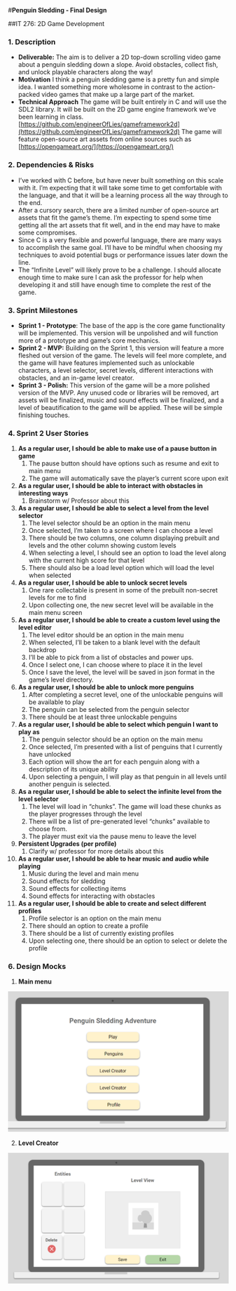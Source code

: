 #**Penguin Sledding - Final Design**

##IT 276: 2D Game Development


### 1. Description



*   **Deliverable:** The aim is to deliver a 2D top-down scrolling video game about a penguin sledding down a slope. Avoid obstacles, collect fish, and unlock playable characters along the way!
*   **Motivation** I think a penguin sledding game is a pretty fun and simple idea. I wanted something more wholesome in contrast to the action-packed video games that make up a large part of the market.
*   **Technical Approach** The game will be built entirely in C and will use the SDL2 library. It will be built on the 2D game engine framework we’ve been learning in class. [https://github.com/engineerOfLies/gameframework2d](https://github.com/engineerOfLies/gameframework2d) The game will feature open-source art assets from online sources such as [https://opengameart.org/](https://opengameart.org/)


### 2. Dependencies & Risks



*   I’ve worked with C before, but have never built something on this scale with it. I’m expecting that it will take some time to get comfortable with the language, and that it will be a learning process all the way through to the end.
*   After a cursory search, there are a limited number of open-source art assets that fit the game’s theme. I’m expecting to spend some time getting all the art assets that fit well, and in the end may have to make some compromises.
*   Since C is a very flexible and powerful language, there are many ways to accomplish the same goal. I’ll have to be mindful when choosing my techniques to avoid potential bugs or performance issues later down the line.
*   The “Infinite Level” will likely prove to be a challenge. I should allocate enough time to make sure I can ask the professor for help when developing it and still have enough time to complete the rest of the game.


### 3. Sprint Milestones



*   **Sprint 1 - Prototype**: The base of the app is the core game functionality will be implemented. This version will be unpolished and will function more of a prototype and game’s core mechanics.
*   **Sprint 2 - MVP:** Building on the Sprint 1, this version will feature a more fleshed out version of the game. The levels will feel more complete, and the game will have features implemented such as unlockable characters, a level selector, secret levels, different interactions with obstacles, and an in-game level creator.
*   **Sprint 3 - Polish:** This version of the game will be a more polished version of the MVP. Any unused code or libraries will be removed, art assets will be finalized, music and sound effects will be finalized, and a level of beautification to the game will be applied. These will be simple finishing touches.


### 4. Sprint 2 User Stories 



1. **As a regular user, I should be able to make use of a pause button in game**
    1. The pause button should have options such as resume and exit to main menu
    2. The game will automatically save the player’s current score upon exit
2. **As a regular user, I should be able to interact with obstacles in interesting ways**
    1. Brainstorm w/ Professor about this
3. **As a regular user, I should be able to select a level from the level selector**
    1. The level selector should be an option in the main menu
    2. Once selected, I’m taken to a screen where I can choose a level
    3. There should be two columns, one column displaying prebuilt and levels and the other column showing custom levels
    4. When selecting a level, I should see an option to load the level along with the current high score for that level
    5. There should also be a load level option which will load the level when selected
4. **As a regular user, I should be able to unlock secret levels**
    1. One rare collectable is present in some of the prebuilt non-secret levels for me to find
    2. Upon collecting one, the new secret level will be available in the main menu screen
5. **As a regular user, I should be able to create a custom level using the level editor**
    1. The level editor should be an option in the main menu
    2. When selected, I’ll be taken to a blank level with the default backdrop
    3. I’ll be able to pick from a list of obstacles and power ups.
    4. Once I select one, I can choose where to place it in the level
    5. Once I save the level, the level will be saved in json format in the game’s level directory.
6. **As a regular user, I should be able to unlock more penguins**
    1. After completing a secret level, one of the unlockable penguins will be available to play
    2. The penguin can be selected from the penguin selector
    3. There should be at least three unlockable penguins
7. **As a regular user, I should be able to select which penguin I want to play as**
    1. The penguin selector should be an option on the main menu
    2. Once selected, I’m presented with a list of penguins that I currently have unlocked
    3. Each option will show the art for each penguin along with a description of its unique ability
    4. Upon selecting a penguin, I will play as that penguin in all levels until another penguin is selected.
8. **As a regular user, I should be able to select the infinite level from the level selector**
    1. The level will load in “chunks”. The game will load these chunks as the player progresses through the level
    2. There will be a list of pre-generated level “chunks” available to choose from.
    3. The player must exit via the pause menu to leave the level
9. **Persistent Upgrades (per profile)**
    1. Clarify w/ professor for more details about this
10. **As a regular user, I should be able to hear music and audio while playing**
    1. Music during the level and main menu
    2. Sound effects for sledding
    3. Sound effects for collecting items
    4. Sound effects for interacting with obstacles
11. **As a regular user, I should be able to create and select different profiles**
    1. Profile selector is an option on the main menu
    2. There should an option to create a profile
    3. There should be a list of currently existing profiles
    4. Upon selecting one, there should be an option to select or delete the profile


### 6. Design Mocks



1. **Main menu**

![alt_text](docs/images/main_menu_mock.png "Main Menu Mock")


2. **Level Creator**

![alt_text](docs/images/level_selector_mock.png "Level Selector Mock")


